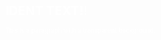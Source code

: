 <!DOCTYPE html>
<html lang="en">
<head>
    <meta charset="UTF-8">
    <meta name="viewport" content="width=device-width, initial-scale=1.0">
    <title>Transparent Background</title>
    <style>
        body {
            background-color: transparent;
            color: white; /* Change this to your preferred text color */
        }
    </style>
</head>
<body>
    <h1>IDENT TEXT!!</h1>
    <p>This is a paragraph with a transparent background.</p>
</body>
</html>
